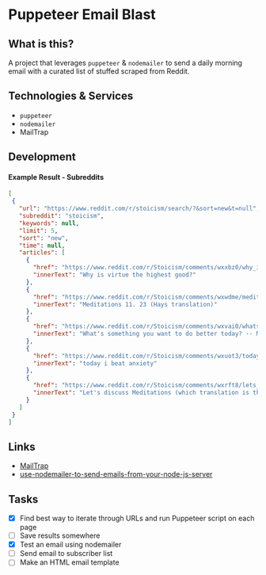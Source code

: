 # Puppeteer Email Blast
## What is this?

A project that leverages `puppeteer` & `nodemailer` to send a daily morning email with a curated list of stuffed scraped from Reddit.

## Technologies & Services
- `puppeteer`
- `nodemailer`
- MailTrap

## Development

 #### Example Result - Subreddits
 ```json
 [
  {
    "url": "https://www.reddit.com/r/stoicism/search/?&sort=new&t=null",
    "subreddit": "stoicism",
    "keywords": null,
    "limit": 5,
    "sort": "new",
    "time": null,
    "articles": [
      {
        "href": "https://www.reddit.com/r/Stoicism/comments/wxxbz0/why_is_virtue_the_highest_good/",
        "innerText": "Why is virtue the highest good?"
      },
      {
        "href": "https://www.reddit.com/r/Stoicism/comments/wxwdme/meditations_11_23_hays_translation/",
        "innerText": "Meditations 11. 23 (Hays translation)"
      },
      {
        "href": "https://www.reddit.com/r/Stoicism/comments/wxvai0/whats_something_you_want_to_do_better_today/",
        "innerText": "What's something you want to do better today? -- Marcus Bot Meditation"
      },
      {
        "href": "https://www.reddit.com/r/Stoicism/comments/wxuot3/today_i_beat_anxiety/",
        "innerText": "today i beat anxiety"
      },
      {
        "href": "https://www.reddit.com/r/Stoicism/comments/wxrft8/lets_discuss_meditations_which_translation_is_the/",
        "innerText": "Let's discuss Meditations (which translation is the best)"
      }
    ]
  }
 ]
 ```

## Links

- [MailTrap](https://mailtrap.io/)
- [use-nodemailer-to-send-emails-from-your-node-js-server](https://www.freecodecamp.org/news/use-nodemailer-to-send-emails-from-your-node-js-server/)
## Tasks

- [x] Find best way to iterate through URLs and run Puppeteer script on each page
- [ ] Save results somewhere
- [x] Test an email using nodemailer
- [ ] Send email to subscriber list
- [ ] Make an HTML email template
